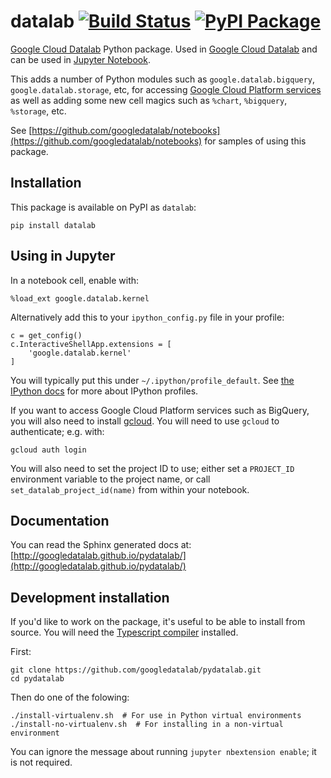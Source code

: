 # datalab [![Build Status](https://travis-ci.org/googledatalab/pydatalab.svg?branch=master)](https://travis-ci.org/googledatalab/pydatalab) [![PyPI Package](https://img.shields.io/pypi/v/datalab.svg)](https://pypi.python.org/pypi/datalab)

[Google Cloud Datalab](https://cloud.google.com/datalab/) Python package. Used in
[Google Cloud Datalab](https://github.com/GoogleCloudPlatform/datalab) and can
be used in [Jupyter Notebook](http://jupyter.org/).

This adds a number of Python modules such as `google.datalab.bigquery`,
`google.datalab.storage`, etc, for accessing
[Google Cloud Platform services](https://cloud.google.com/) as well as adding
some new cell magics such as `%chart`, `%bigquery`, `%storage`, etc.

See
[https://github.com/googledatalab/notebooks](https://github.com/googledatalab/notebooks)
for samples of using this package.

## Installation

This package is available on PyPI as `datalab`:

    pip install datalab

## Using in Jupyter

In a notebook cell, enable with:

    %load_ext google.datalab.kernel

Alternatively add this to your `ipython_config.py` file in your profile:

    c = get_config()
    c.InteractiveShellApp.extensions = [
        'google.datalab.kernel'
    ]

You will typically put this under `~/.ipython/profile_default`. See
[the IPython docs](http://ipython.readthedocs.io/en/stable/development/config.html)
for more about IPython profiles.

If you want to access Google Cloud Platform services such as BigQuery, you
will also need to install [gcloud](https://cloud.google.com/sdk/gcloud). You
will need to use `gcloud` to authenticate; e.g. with:

    gcloud auth login

You will also need to set the project ID to use; either set a `PROJECT_ID`
environment variable to the project name, or call
`set_datalab_project_id(name)` from within your notebook.

## Documentation

You can read the Sphinx generated docs at:
[http://googledatalab.github.io/pydatalab/](http://googledatalab.github.io/pydatalab/)

## Development installation

If you'd like to work on the package, it's useful to be able to install from
source. You will need the
[Typescript compiler](https://www.typescriptlang.org/) installed.

First:

    git clone https://github.com/googledatalab/pydatalab.git
    cd pydatalab

Then do one of the folowing:

    ./install-virtualenv.sh  # For use in Python virtual environments
    ./install-no-virtualenv.sh  # For installing in a non-virtual environment

You can ignore the message about running `jupyter nbextension enable`; it is
not required.

